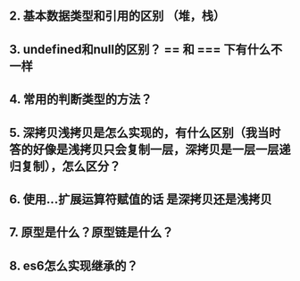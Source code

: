 ## 2. 基本数据类型和引用的区别 （堆，栈）

## 3. undefined和null的区别？ == 和 === 下有什么不一样

## 4. 常用的判断类型的方法？

## 5. 深拷贝浅拷贝是怎么实现的，有什么区别（我当时答的好像是浅拷贝只会复制一层，深拷贝是一层一层递归复制），怎么区分？

## 6. 使用...扩展运算符赋值的话 是深拷贝还是浅拷贝

## 7. 原型是什么？原型链是什么？

## 8. es6怎么实现继承的？